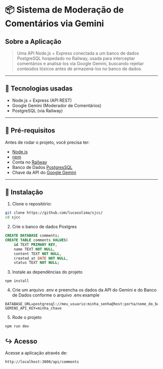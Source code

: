 # 📦 Sistema de Moderação de Comentários via Gemini

## Sobre a Aplicação
> Uma API Node.js + Express conectada a um banco de dados PostgreSQL hospedado no Railway,
usada para interceptar comentários e analisá-los via Google Gemini, buscando rejeitar conteúdos 
tóxicos antes de armazená-los no banco de dados.


---

## 🚀 Tecnologias usadas

- Node.js + Express (API REST)
- Google Gemini (Moderador de Comentários)
- PostgreSQL (via Railway)

---

## 🧠 Pré-requisitos

Antes de rodar o projeto, você precisa ter:

- [Node.js](https://nodejs.org/)
- [npm](https://www.npmjs.com/)
- Conta no [Railway](https://railway.app/)
- Banco de Dados [PostgresSQL](https://www.postgresql.org/download/)
- Chave da API do [Google Gemini](https://ai.google.dev/gemini-api/docs?hl=pt-br)

---

## 🔧 Instalação

1. Clone o repositório:
```bash
git clone https://github.com/lucasolima/sjcc/
cd sjcc
```

2. Crie o banco de dados Postgres
```SQL
CREATE DATABASE comments;
CREATE TABLE comments VALUES(
    id TEXT PRIMARY KEY,
    name TEXT NOT NULL,
    content TEXT NOT NULL,
    created_at DATE NOT NULL,
    status TEXT NOT NULL;
```

3. Instale as dependências do projeto
```npm
npm install
```

4. Crie um arquivo .env e preencha os dados da API do Gemini e do Banco de Dados conforme o arquivo .env.example
```.env
DATABASE_URL=postgresql://meu_usuario:minha_senha@host:porta/nome_do_banco
GEMINI_API_KEY=minha_chave
```
   
5. Rode o projeto
```ǹpm
npm run dev
```
## ↪️ Acesso

Acesse a aplicação através de:
```web
http://localhost:3000/api/comments
```